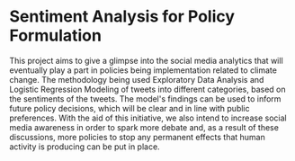 # Sentiment Analysis for Policy Formulation

This project aims to give a glimpse into the social media analytics that will eventually play a part in policies being implementation related to climate change. The methodology being used Exploratory Data Analysis and Logistic Regression Modeling of tweets into different categories, based on the sentiments of the tweets. The model's findings can be used to inform future policy decisions, which will be clear and in line with public preferences. With the aid of this initiative, we also intend to increase social media awareness in order to spark more debate and, as a result of these discussions, more policies to stop any permanent effects that human activity is producing can be put in place.
